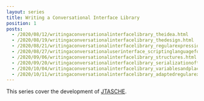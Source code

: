 ```yaml
---
layout: series
title: Writing a Conversational Interface Library
position: 1
posts:
  - /2020/08/12/writingaconversationalinterfacelibrary_theidea.html
  - /2020/08/19/writingaconversationalinterfacelibrary_thedesign.html
  - /2020/08/21/writingaconversationalinterfacelibrary_regularexpressionsforio.html
  - /2020/08/27/writingaconversationaluserinterface_scriptinglanguageforinnerstate.html
  - /2020/09/06/writingaconversationalinterfacelibrary_structures.html
  - /2020/09/20/writingaconversationalinterfacelibrary_serializationofthedialogueflow.html
  - /2020/10/04/writingaconversationalinterfacelibrary_variablesandplaceholders.html
  - /2020/10/11/writingaconversationalinterfacelibrary_adaptedregularexpressions.html
---
```

This series cover the development of <a href="/projects/JTASCHE">JTASCHE</a>.
